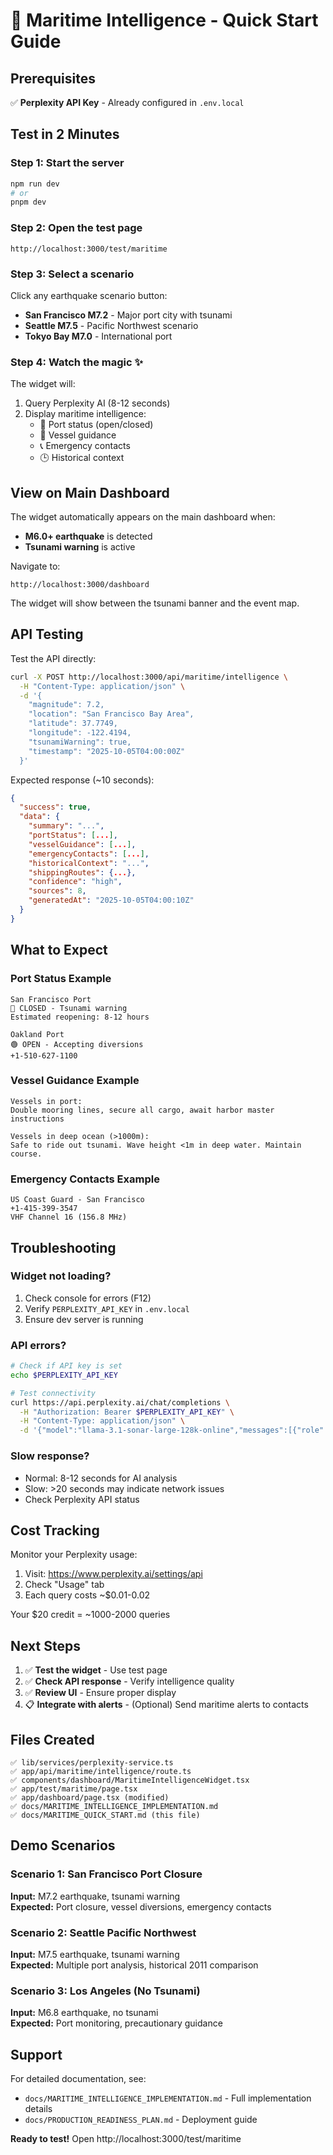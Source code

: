 # 🚢 Maritime Intelligence - Quick Start Guide

## Prerequisites

✅ **Perplexity API Key** - Already configured in `.env.local`

## Test in 2 Minutes

### Step 1: Start the server
```bash
npm run dev
# or
pnpm dev
```

### Step 2: Open the test page
```
http://localhost:3000/test/maritime
```

### Step 3: Select a scenario
Click any earthquake scenario button:
- **San Francisco M7.2** - Major port city with tsunami
- **Seattle M7.5** - Pacific Northwest scenario
- **Tokyo Bay M7.0** - International port

### Step 4: Watch the magic ✨
The widget will:
1. Query Perplexity AI (8-12 seconds)
2. Display maritime intelligence:
   - 🏢 Port status (open/closed)
   - 🚢 Vessel guidance
   - 📞 Emergency contacts
   - 🕒 Historical context

## View on Main Dashboard

The widget automatically appears on the main dashboard when:
- **M6.0+ earthquake** is detected
- **Tsunami warning** is active

Navigate to:
```
http://localhost:3000/dashboard
```

The widget will show between the tsunami banner and the event map.

## API Testing

Test the API directly:

```bash
curl -X POST http://localhost:3000/api/maritime/intelligence \
  -H "Content-Type: application/json" \
  -d '{
    "magnitude": 7.2,
    "location": "San Francisco Bay Area",
    "latitude": 37.7749,
    "longitude": -122.4194,
    "tsunamiWarning": true,
    "timestamp": "2025-10-05T04:00:00Z"
  }'
```

Expected response (~10 seconds):
```json
{
  "success": true,
  "data": {
    "summary": "...",
    "portStatus": [...],
    "vesselGuidance": [...],
    "emergencyContacts": [...],
    "historicalContext": "...",
    "shippingRoutes": {...},
    "confidence": "high",
    "sources": 8,
    "generatedAt": "2025-10-05T04:00:10Z"
  }
}
```

## What to Expect

### Port Status Example
```
San Francisco Port
🔴 CLOSED - Tsunami warning
Estimated reopening: 8-12 hours

Oakland Port
🟢 OPEN - Accepting diversions
+1-510-627-1100
```

### Vessel Guidance Example
```
Vessels in port:
Double mooring lines, secure all cargo, await harbor master instructions

Vessels in deep ocean (>1000m):
Safe to ride out tsunami. Wave height <1m in deep water. Maintain course.
```

### Emergency Contacts Example
```
US Coast Guard - San Francisco
+1-415-399-3547
VHF Channel 16 (156.8 MHz)
```

## Troubleshooting

### Widget not loading?
1. Check console for errors (F12)
2. Verify `PERPLEXITY_API_KEY` in `.env.local`
3. Ensure dev server is running

### API errors?
```bash
# Check if API key is set
echo $PERPLEXITY_API_KEY

# Test connectivity
curl https://api.perplexity.ai/chat/completions \
  -H "Authorization: Bearer $PERPLEXITY_API_KEY" \
  -H "Content-Type: application/json" \
  -d '{"model":"llama-3.1-sonar-large-128k-online","messages":[{"role":"user","content":"test"}]}'
```

### Slow response?
- Normal: 8-12 seconds for AI analysis
- Slow: >20 seconds may indicate network issues
- Check Perplexity API status

## Cost Tracking

Monitor your Perplexity usage:
1. Visit: https://www.perplexity.ai/settings/api
2. Check "Usage" tab
3. Each query costs ~$0.01-0.02

Your $20 credit = ~1000-2000 queries

## Next Steps

1. ✅ **Test the widget** - Use test page
2. ✅ **Check API response** - Verify intelligence quality
3. ✅ **Review UI** - Ensure proper display
4. 📋 **Integrate with alerts** - (Optional) Send maritime alerts to contacts

## Files Created

```
✅ lib/services/perplexity-service.ts
✅ app/api/maritime/intelligence/route.ts
✅ components/dashboard/MaritimeIntelligenceWidget.tsx
✅ app/test/maritime/page.tsx
✅ app/dashboard/page.tsx (modified)
✅ docs/MARITIME_INTELLIGENCE_IMPLEMENTATION.md
✅ docs/MARITIME_QUICK_START.md (this file)
```

## Demo Scenarios

### Scenario 1: San Francisco Port Closure
**Input:** M7.2 earthquake, tsunami warning  
**Expected:** Port closure, vessel diversions, emergency contacts

### Scenario 2: Seattle Pacific Northwest
**Input:** M7.5 earthquake, tsunami warning  
**Expected:** Multiple port analysis, historical 2011 comparison

### Scenario 3: Los Angeles (No Tsunami)
**Input:** M6.8 earthquake, no tsunami  
**Expected:** Port monitoring, precautionary guidance

## Support

For detailed documentation, see:
- `docs/MARITIME_INTELLIGENCE_IMPLEMENTATION.md` - Full implementation details
- `docs/PRODUCTION_READINESS_PLAN.md` - Deployment guide

**Ready to test!** Open http://localhost:3000/test/maritime
